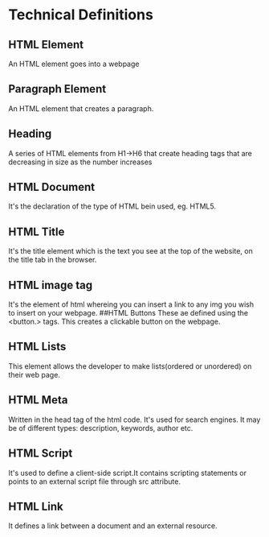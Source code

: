 # Technical Definitions
## HTML Element
An HTML element goes into a webpage
## Paragraph Element
An HTML element that creates a paragraph.
## Heading
A series of HTML elements from H1->H6 that create heading tags that are decreasing in size as the number increases
## HTML Document
It's the declaration of the type of HTML bein used, eg. HTML5.
## HTML Title
It's the title element which is the text you see at the top of the website, on the title tab in the browser.
## HTML image tag
It's the element of html whereing you can insert a link to any img you wish to insert on your webpage. 
##HTML Buttons
These ae defined using the <button.> tags. This creates a clickable button on the webpage.
## HTML Lists
This element allows the developer to make lists(ordered or unordered) on their web page. 
## HTML Meta
Written in the head tag of the html code. It's used for search engines. It may be of different types: description, keywords, author etc.
## HTML Script
It's used to define a client-side script.It contains scripting statements or points to an external script file through src attribute.
## HTML Link
It defines a link between a document and an external resource.
